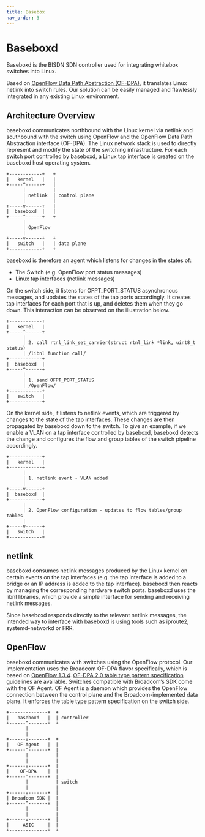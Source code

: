 ```yaml
---
title: Basebox
nav_order: 3
---
```


# Baseboxd

Baseboxd is the BISDN SDN controller used for integrating whitebox switches
into Linux.

Based on [OpenFlow Data Path Abstraction (OF-DPA)](http://broadcom-switch.github.io/of-dpa/doc/html/index.html),
it translates Linux netlink into switch rules. Our solution can be easily
managed and flawlessly integrated in any existing Linux environment.

## Architecture Overview

baseboxd communicates northbound with the Linux kernel via netlink and
southbound with the switch using OpenFlow and the OpenFlow Data Path
Abstraction interface (OF-DPA). The Linux network stack is used to directly
represent and modify the state of the switching infrastructure. For each switch
port controlled by baseboxd, a Linux tap interface is created on the baseboxd
host operating system.

```
+------------+   +
|   kernel   |   |
+-----^------+   |
      |          |
      | netlink  | control plane
      |          |
+-----v------+   |
|  baseboxd  |   |
+-----^------+   +
      |
      | OpenFlow
      |
+-----v------+   +
|   switch   |   | data plane
+------------+   +
```

baseboxd is therefore an agent which listens for changes in the states of:

* The Switch (e.g. OpenFlow port status messages)
* Linux tap interfaces (netlink messages)

On the switch side, it listens for OFPT_PORT_STATUS asynchronous messages, and
updates the states of the tap ports accordingly. It creates tap interfaces for
each port that is up, and deletes them when they go down. This interaction can
be observed on the illustration below.

```
+------------+
|   kernel   |
+-----^------+
      |
      | 2. call rtnl_link_set_carrier(struct rtnl_link *link, uint8_t status)
      | /libnl function call/
+------------+
|  baseboxd  |
+-----^------+
      |
      | 1. send OFPT_PORT_STATUS
      | /OpenFlow/
+------------+
|   switch   |
+------------+
```

On the kernel side, it listens to netlink events, which are triggered by
changes to the state of the tap interfaces. These changes are then propagated
by baseboxd down to the switch. To give an example, if we enable a VLAN on a
tap interface controlled by baseboxd, baseboxd detects the change and
configures the flow and group tables of the switch pipeline accordingly.

```
+------------+
|   kernel   |
+------------+
      |
      | 1. netlink event - VLAN added
      |
+-----v------+
|  baseboxd  |
+------------+
      |
      | 2. OpenFlow configuration - updates to flow tables/group tables
      |
+-----v------+
|   switch   |
+------------+
```

## netlink

baseboxd consumes netlink messages produced by the Linux kernel on certain
events on the tap interfaces (e.g. the tap interface is added to a bridge or an
IP address is added to the tap interface). baseboxd then reacts by managing the
corresponding hardware switch ports. baseboxd uses the libnl libraries, which
provide a simple interface for sending and receiving netlink messages.

Since baseboxd responds directly to the relevant netlink messages, the intended
way to interface with baseboxd is using tools such as iproute2,
systemd-networkd or FRR.

## OpenFlow

baseboxd communicates with switches using the OpenFlow protocol. Our
implementation uses the Broadcom OF-DPA flavor specifically, which is based on
[OpenFlow 1.3.4](https://www.opennetworking.org/wp-content/uploads/2014/10/openflow-switch-v1.3.4.pdf).
[OF-DPA 2.0 table type pattern specification](https://github.com/Broadcom-Switch/of-dpa/blob/master/OFDPAS-ETP100-R.pdf)
guidelines are available. Switches compatible with Broadcom’s SDK come with the
OF Agent. OF Agent is a daemon which provides the OpenFlow connection between
the control plane and the Broadcom-implemented data plane. It enforces the
table type pattern specification on the switch side.

```
+--------------+  +
|   baseboxd   |  | controller
+------^-------+  +
       |
       |
+------v-------+  +
|   OF Agent   |  |
+------^-------+  |
       |          |
       |          |
+------v-------+  |
|    OF-DPA    |  |
+------^-------+  |
       |          | switch
       |          |
+------v-------+  |
| Broadcom SDK |  |
+------^-------+  |
       |          |
       |          |
+------v-------+  |
|     ASIC     |  |
+--------------+  +
```
